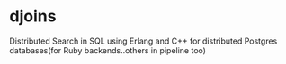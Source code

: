 djoins
======

Distributed Search in SQL using Erlang and C++ for distributed Postgres databases(for Ruby backends..others in pipeline too)
